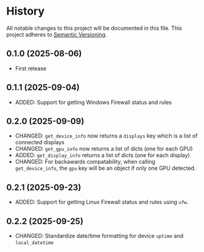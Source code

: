# History

All notable changes to this project will be documented in this file. This project adheres to [Semantic Versioning](http://semver.org/).

## 0.1.0 (2025-08-06)

- First release

## 0.1.1 (2025-09-04)

- ADDED: Support for getting Windows Firewall status and rules

## 0.2.0 (2025-09-09)

- CHANGED: `get_device_info` now returns a `displays` key which is a list of connected displays
- CHANGED: `get_gpu_info` now returns a list of dicts (one for each GPU)
- ADDED: `get_display_info` returns a list of dicts (one for each display)
- CHANGED: For backawards compatability, when calling `get_device_info`, the `gpu` key will be an object if only one GPU detected.

## 0.2.1 (2025-09-23)

- ADDED: Support for getting Linux Firewall status and rules using `ufw`.

## 0.2.2 (2025-09-25)

- CHANGED: Standardize date/time formatting for device `uptime` and `local_datetime`
